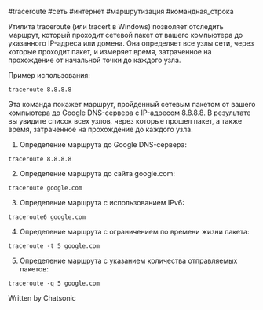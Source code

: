 #traceroute #сеть #интернет #маршрутизация #командная_строка

Утилита traceroute (или tracert в Windows) позволяет отследить маршрут, который проходит сетевой пакет от вашего компьютера до указанного IP-адреса или домена. Она определяет все узлы сети, через которые проходит пакет, и измеряет время, затраченное на прохождение от начальной точки до каждого узла.

Пример использования:
```
traceroute 8.8.8.8
```
Эта команда покажет маршрут, пройденный сетевым пакетом от вашего компьютера до Google DNS-сервера с IP-адресом 8.8.8.8. В результате вы увидите список всех узлов, через которые прошел пакет, а также время, затраченное на прохождение до каждого узла.

1. Определение маршрута до Google DNS-сервера:
```
traceroute 8.8.8.8
```

2. Определение маршрута до сайта google.com:
```
traceroute google.com
```

3. Определение маршрута с использованием IPv6:
```
traceroute6 google.com
```

4. Определение маршрута с ограничением по времени жизни пакета:
```
traceroute -t 5 google.com
```

5. Определение маршрута с указанием количества отправляемых пакетов:
```
traceroute -q 5 google.com
```

Written by Chatsonic